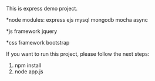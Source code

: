 This is express demo project.

*node modules:
express
ejs
mysql
mongodb
mocha
async

*js framework
jquery

*css framework
bootstrap


If you want to run this project, please follow the next steps:
1. npm install
2. node app.js 
